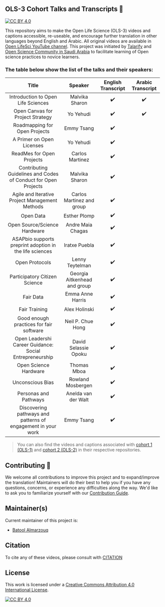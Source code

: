 ## OLS-3 Cohort Talks and Transcripts 💬 

[![CC BY 4.0][cc-by-shield]][cc-by]

This repository aims to make the Open Life Science (OLS-3) videos and captions accessible, re-useable, and encourage further translation in other languages beyond English and Arabic. All original videos are available in [Open LifeSci YouTube channel](https://www.youtube.com/channel/UCs12-ZgnDJOWIWN3Vo1XHXA). This project was initiated by [Talarify](https://twitter.com/talarify?lang=en) and [Open Science Community in Saudi Arabia](https://twitter.com/OpenSciSaudi) to facilitate learning of Open science practices to novice learners.

### The table below show the list of the talks and their speakers:

|                              Title                             	|            Speaker           	| English Transcript 	|  Arabic Transcript 	|
|:--------------------------------------------------------------:	|:----------------------------:	|:------------------:	|:------------------:	|
|               Introduction to Open Life Sciences               	|        Malvika Sharon        	| :heavy_check_mark: 	| :heavy_check_mark: 	|
|                Open Canvas for Project Strategy                	|           Yo Yehudi          	| :heavy_check_mark: 	| :heavy_check_mark: 	|
|                  Roadmapping for Open Projects                 	|          Emmy Tsang          	| :heavy_check_mark: 	|                    	|
|                    A Primer on Open Licenses                   	|           Yo Yehudi          	| :heavy_check_mark: 	|                    	|
|                    ReadMes for Open Projects                   	|        Carlos Martinez       	| :heavy_check_mark: 	|                    	|
| Contributing Guidelines and Codes of Conduct for Open Projects 	|        Malvika Sharon        	| :heavy_check_mark: 	|                    	|
|         Agile and Iterative Project Management Methods         	|   Carlos Martinez and group  	| :heavy_check_mark: 	|                    	|
|                            Open Data                           	|         Esther Plomp         	| :heavy_check_mark: 	|                    	|
|                  Open Source/Science Hardware                  	|       Andre Maia Chagas      	| :heavy_check_mark: 	|                    	|
|     ASAPbio supports preprint adoption in the life sciences    	|         Iratxe Puebla        	| :heavy_check_mark: 	|                    	|
|                         Open Protocols                         	|        Lenny Teytelman       	| :heavy_check_mark: 	|                    	|
|                  Participatory Citizen Science                 	| Georgia Aitkenhead and group 	| :heavy_check_mark: 	|                    	|
|                            Fair Data                           	|       Emma Anne Harris       	| :heavy_check_mark: 	|                    	|
|                          Fair Training                         	|         Alex Holinski        	| :heavy_check_mark: 	|                    	|
|             Good enough practices for fair software            	|       Neil P. Chue Hong      	| :heavy_check_mark: 	|                    	|
|     Open Leadershi Career Guidance: Social Entrepreneurship    	|     David Selassie Opoku     	| :heavy_check_mark: 	|                    	|
|                      Open Science Hardware                     	|          Thomas Mboa         	| :heavy_check_mark: 	|                    	|
|                        Unconscious Bias                        	|       Rowland Mosbergen      	| :heavy_check_mark: 	|                    	|
|                      Personas and Pathways                     	|      Anelda van der Walt     	| :heavy_check_mark: 	|                    	|
|  Discovering pathways and patterns of engagement in your work  	|          Emmy Tsang          	| :heavy_check_mark: 	|                    	|

> You can also find the videos and captions associated with [cohort 1 (OLS-1)](https://github.com/open-life-science/ols1-cohort-talks-and-transcripts) and [cohort 2 (OLS-2)](https://github.com/open-life-science/ols2-cohort-talks-and-transcripts) in their respective repositories.


## Contributing :gift_heart:

We welcome all contributions to improve this project and to expand/improve the translation! Maintainers will do their best to help you if you have any
questions, concerns, or experience any difficulties along the way. We'd like to ask you to familiarize yourself with our [Contribution Guide](CONTRIBUTING.md).

## Maintainer(s)

Current maintainer of this project is:

* [Batool Almarzouq](https://github.com/BatoolMM)

## Citation

To cite any of these videos, please consult with [CITATION](CITATION)

## License

This work is licensed under a
[Creative Commons Attribution 4.0 International License][cc-by].

[![CC BY 4.0][cc-by-image]][cc-by]

[cc-by]: http://creativecommons.org/licenses/by/4.0/
[cc-by-image]: https://i.creativecommons.org/l/by/4.0/88x31.png
[cc-by-shield]: https://img.shields.io/badge/License-CC%20BY%204.0-lightgrey.svg
